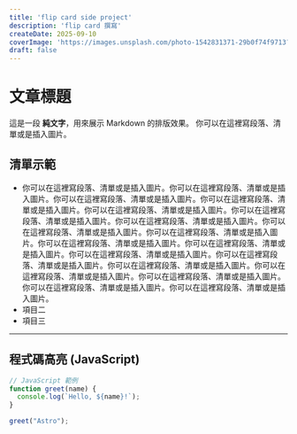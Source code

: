 ```yaml
---
title: 'flip card side project'
description: 'flip card 撰寫'
createDate: 2025-09-10
coverImage: 'https://images.unsplash.com/photo-1542831371-29b0f74f9713?q=80&w=1770&auto=format&fit=crop&ixlib=rb-4.1.0&ixid=M3wxMjA3fDB8MHxwaG90by1wYWdlfHx8fGVufDB8fHx8fA%3D%3D)'
draft: false
---
```


# 文章標題

這是一段 **純文字**，用來展示 Markdown 的排版效果。
你可以在這裡寫段落、清單或是插入圖片。

## 清單示範
- 你可以在這裡寫段落、清單或是插入圖片。你可以在這裡寫段落、清單或是插入圖片。你可以在這裡寫段落、清單或是插入圖片。你可以在這裡寫段落、清單或是插入圖片。你可以在這裡寫段落、清單或是插入圖片。你可以在這裡寫段落、清單或是插入圖片。你可以在這裡寫段落、清單或是插入圖片。你可以在這裡寫段落、清單或是插入圖片。你可以在這裡寫段落、清單或是插入圖片。你可以在這裡寫段落、清單或是插入圖片。你可以在這裡寫段落、清單或是插入圖片。你可以在這裡寫段落、清單或是插入圖片。你可以在這裡寫段落、清單或是插入圖片。你可以在這裡寫段落、清單或是插入圖片。你可以在這裡寫段落、清單或是插入圖片。你可以在這裡寫段落、清單或是插入圖片。你可以在這裡寫段落、清單或是插入圖片。你可以在這裡寫段落、清單或是插入圖片。
- 項目二
- 項目三

--- 

## 程式碼高亮 (JavaScript)

```js
// JavaScript 範例
function greet(name) {
  console.log(`Hello, ${name}!`);
}

greet("Astro");
```